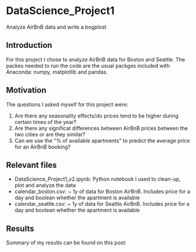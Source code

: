 # DataScience_Project1
Analyze AirBnB data and write a bogplost

## Introduction
For this project I chose to analyze AirBnB data for Boston and Seattle. The packes needed to run the code are the usual packges included with Anaconda: numpy, matplotlib and pandas.

## Motivation
The questions I asked myself for this project were:
1. Are there any seasonality effects/do prices tend to be higher during certain times of the year?
1. Are there any significat differences between AirBnB prices between the two cities or are they similar?
1. Can we use the "% of available apartments" to predict the average price for an AirBnB booking?

## Relevant files
* DataScience_Project1_v2.ipynb: Python notebook I used to clean-up, plot and analyze the data
* calendar_boston.csv: ~ 1y of data for Boston AirBnB. Includes price for a day and boolean whether the apartment is available
* calendar_seattle.csv: ~ 1y of data for Seattle AirBnB. Includes price for a day and boolean whether the apartment is available

## Results
Summary of my results can be found on this post: 
